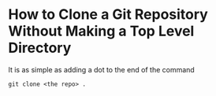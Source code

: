 # How to Clone a Git Repository Without Making a Top Level Directory


It is as simple as adding a dot to the end of the command
```shell
git clone <the repo> .
```